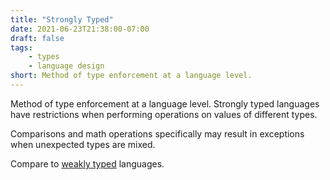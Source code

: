 ```yaml
---
title: "Strongly Typed"
date: 2021-06-23T21:38:00-07:00
draft: false
tags:
    - types
    - language design
short: Method of type enforcement at a language level.
---
```


Method of type enforcement at a language level. Strongly typed languages have restrictions when performing operations on values of different types.

Comparisons and math operations specifically may result in exceptions when unexpected types are mixed.

Compare to [weakly typed](/glossary/weakly-typed) languages.
